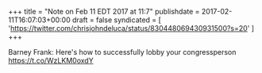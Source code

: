 +++
title = "Note on Feb 11 EDT 2017 at 11:7"
publishdate = 2017-02-11T16:07:03+00:00
draft = false
syndicated = [ 'https://twitter.com/chrisjohndeluca/status/830448069430931500?s=20' ]
+++

Barney Frank: Here's how to successfully lobby your congressperson https://t.co/WzLKM0oxdY
